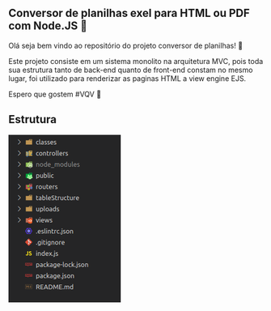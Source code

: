 ## **Conversor de planilhas exel para HTML ou PDF com Node.JS :rocket:** 

Olá seja bem vindo ao repositório do projeto conversor de planilhas! :page_with_curl:

Este projeto consiste em um sistema monolito na arquitetura MVC, pois toda sua estrutura tanto de back-end quanto de front-end constam no mesmo lugar, foi utilizado para renderizar as paginas HTML a view engine EJS.

Espero que gostem #VQV :rocket:

## Estrutura
![estrutura do projeto](./public/imgs/01-estrutura.png)
